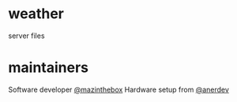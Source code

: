 # weather
server files

# maintainers
Software developer [@mazinthebox](https://github.com/mazinthebox)
Hardware setup from [@anerdev](https://github.com/anerdev)
